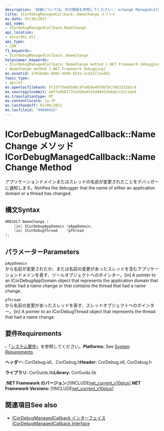 ```yaml
---
description: '詳細については、次の情報を参照してください:: echange Managedcallback:: NameChange メソッド'
title: ICorDebugManagedCallback::NameChange メソッド
ms.date: 03/30/2017
api_name:
- ICorDebugManagedCallback.NameChange
api_location:
- mscordbi.dll
api_type:
- COM
f1_keywords:
- ICorDebugManagedCallback::NameChange
helpviewer_keywords:
- ICorDebugManagedCallback::NameChange method [.NET Framework debugging]
- NameChange method [.NET Framework debugging]
ms.assetid: a7018a0e-880e-4b68-b52a-1cd22c7aad62
topic_type:
- apiref
ms.openlocfilehash: 5f337f5e05b80c97e8b8e48f8b7bc76b3232b2c8
ms.sourcegitcommit: ddf7edb67715a5b9a45e3dd44536dabc153c1de0
ms.translationtype: MT
ms.contentlocale: ja-JP
ms.lasthandoff: 02/06/2021
ms.locfileid: "99660415"
---
```

# <a name="icordebugmanagedcallbacknamechange-method"></a><span data-ttu-id="33156-103">ICorDebugManagedCallback::NameChange メソッド</span><span class="sxs-lookup"><span data-stu-id="33156-103">ICorDebugManagedCallback::NameChange Method</span></span>

<span data-ttu-id="33156-104">アプリケーションドメインまたはスレッドの名前が変更されたことをデバッガーに通知します。</span><span class="sxs-lookup"><span data-stu-id="33156-104">Notifies the debugger that the name of either an application domain or a thread has changed.</span></span>  
  
## <a name="syntax"></a><span data-ttu-id="33156-105">構文</span><span class="sxs-lookup"><span data-stu-id="33156-105">Syntax</span></span>  
  
```cpp  
HRESULT NameChange (  
    [in] ICorDebugAppDomain *pAppDomain,  
    [in] ICorDebugThread    *pThread  
);  
```  
  
## <a name="parameters"></a><span data-ttu-id="33156-106">パラメーター</span><span class="sxs-lookup"><span data-stu-id="33156-106">Parameters</span></span>  

 `pAppDomain`  
 <span data-ttu-id="33156-107">から名前が変更されたか、または名前の変更があったスレッドを含むアプリケーションドメインを表す、ツールオブジェクトへのポインター。</span><span class="sxs-lookup"><span data-stu-id="33156-107">[in] A pointer to an ICorDebugAppDomain object that represents the application domain that either had a name change or that contains the thread that had a name change.</span></span>  
  
 `pThread`  
 <span data-ttu-id="33156-108">から名前の変更があったスレッドを表す、スレッドオブジェクトへのポインター。</span><span class="sxs-lookup"><span data-stu-id="33156-108">[in] A pointer to an ICorDebugThread object that represents the thread that had a name change.</span></span>  
  
## <a name="requirements"></a><span data-ttu-id="33156-109">要件</span><span class="sxs-lookup"><span data-stu-id="33156-109">Requirements</span></span>  

 <span data-ttu-id="33156-110">**:**「[システム要件](../../get-started/system-requirements.md)」を参照してください。</span><span class="sxs-lookup"><span data-stu-id="33156-110">**Platforms:** See [System Requirements](../../get-started/system-requirements.md).</span></span>  
  
 <span data-ttu-id="33156-111">**ヘッダー:** CorDebug.idl、CorDebug.h</span><span class="sxs-lookup"><span data-stu-id="33156-111">**Header:** CorDebug.idl, CorDebug.h</span></span>  
  
 <span data-ttu-id="33156-112">**ライブラリ:** CorGuids.lib</span><span class="sxs-lookup"><span data-stu-id="33156-112">**Library:** CorGuids.lib</span></span>  
  
 <span data-ttu-id="33156-113">**.NET Framework のバージョン:**[!INCLUDE[net_current_v10plus](../../../../includes/net-current-v10plus-md.md)]</span><span class="sxs-lookup"><span data-stu-id="33156-113">**.NET Framework Versions:** [!INCLUDE[net_current_v10plus](../../../../includes/net-current-v10plus-md.md)]</span></span>  
  
## <a name="see-also"></a><span data-ttu-id="33156-114">関連項目</span><span class="sxs-lookup"><span data-stu-id="33156-114">See also</span></span>

- [<span data-ttu-id="33156-115">ICorDebugManagedCallback インターフェイス</span><span class="sxs-lookup"><span data-stu-id="33156-115">ICorDebugManagedCallback Interface</span></span>](icordebugmanagedcallback-interface.md)
